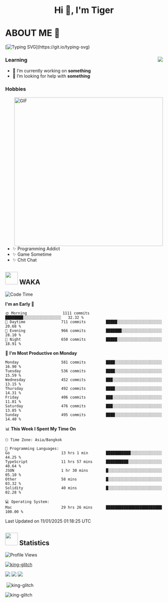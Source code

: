 <h1 align="center">Hi 👋, I'm Tiger</h1>




# ABOUT ME 💬

[![Typing SVG](https://readme-typing-svg.herokuapp.com?color=22F771&vCenter=true&lines=A+perssionate+developer+from+nowhere.)](https://git.io/typing-svg)

<div>
 <img align="right" src="https://spotify-github-profile.vercel.app/api/view?uid=12129734423&cover_image=false&theme=default&bar_color=22d016&bar_color_cover=true" />
 <h3>Learning</h3>
 
 <ul>
  <li>🔭 I’m currently working on <b>something</b></li>
  <li>🤝 I’m looking for help with <b>something</b></li>
 </ul>
 
</div>
<div>
 <h3>Hobbies</h3>
 <img align="right" height="475px"  alt="GIF" src="https://i.pinimg.com/originals/1f/b7/db/1fb7dbee557e5ed509f7517da8a84d58.gif" />
 <ul>
  <li>✨ Programming Addict</li>
  <li>✨ Game Sometime</li>
  <li>✨ Chit Chat</li>
 </ul>
 
</div>



## <img height="40" src="https://raw.githubusercontent.com/innng/innng/master/assets/kyubey.gif"/> WAKA

<!--START_SECTION:waka-->
![Code Time](http://img.shields.io/badge/Code%20Time-3%2C093%20hrs%206%20mins-blue)

**I'm an Early 🐤** 

```text
🌞 Morning                1111 commits        ████████░░░░░░░░░░░░░░░░░   32.32 % 
🌆 Daytime                711 commits         █████░░░░░░░░░░░░░░░░░░░░   20.68 % 
🌃 Evening                966 commits         ███████░░░░░░░░░░░░░░░░░░   28.10 % 
🌙 Night                  650 commits         █████░░░░░░░░░░░░░░░░░░░░   18.91 % 
```
📅 **I'm Most Productive on Monday** 

```text
Monday                   581 commits         ████░░░░░░░░░░░░░░░░░░░░░   16.90 % 
Tuesday                  536 commits         ████░░░░░░░░░░░░░░░░░░░░░   15.59 % 
Wednesday                452 commits         ███░░░░░░░░░░░░░░░░░░░░░░   13.15 % 
Thursday                 492 commits         ████░░░░░░░░░░░░░░░░░░░░░   14.31 % 
Friday                   406 commits         ███░░░░░░░░░░░░░░░░░░░░░░   11.81 % 
Saturday                 476 commits         ███░░░░░░░░░░░░░░░░░░░░░░   13.85 % 
Sunday                   495 commits         ████░░░░░░░░░░░░░░░░░░░░░   14.40 % 
```


📊 **This Week I Spent My Time On** 

```text
🕑︎ Time Zone: Asia/Bangkok

💬 Programming Languages: 
Go                       13 hrs 1 min        ███████████░░░░░░░░░░░░░░   44.25 % 
TypeScript               11 hrs 57 mins      ██████████░░░░░░░░░░░░░░░   40.64 % 
JSON                     1 hr 30 mins        █░░░░░░░░░░░░░░░░░░░░░░░░   05.10 % 
Other                    58 mins             █░░░░░░░░░░░░░░░░░░░░░░░░   03.32 % 
Solidity                 40 mins             █░░░░░░░░░░░░░░░░░░░░░░░░   02.28 % 

💻 Operating System: 
Mac                      29 hrs 26 mins      █████████████████████████   100.00 % 
```


 Last Updated on 11/01/2025 01:18:25 UTC
<!--END_SECTION:waka-->
## <img height="40" src="https://raw.githubusercontent.com/innng/innng/master/assets/kyubey.gif"/> Statistics
![Profile Views](https://komarev.com/ghpvc/?username=king-glitch)  

<p align="left"> 
 <a href="https://github.com/ryo-ma/github-profile-trophy">
  <img src="https://github-profile-trophy.vercel.app/?username=king-glitch&theme=dracula" alt="king-glitch" />
 </a> </p>

![](https://github-profile-summary-cards.vercel.app/api/cards/profile-details?username=king-glitch&theme=dracula)
![](https://github-profile-summary-cards.vercel.app/api/cards/stats?username=king-glitch&theme=dracula) 
![](https://github-profile-summary-cards.vercel.app/api/cards/productive-time?username=king-glitch&theme=dracula)


<p>&nbsp;<img align="center" src="https://github-readme-stats.vercel.app/api?username=king-glitch&theme=dracula" alt="king-glitch" /></p>

<p><img align="center" src="https://github-readme-streak-stats.herokuapp.com/?user=king-glitch&theme=dracula" alt="king-glitch" /></p>
